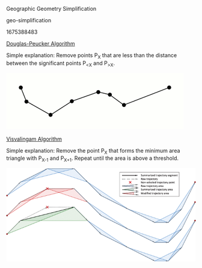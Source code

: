 Geographic Geometry Simplification

geo-simplification

1675388483

[Douglas-Peucker Algorithm](https://en.wikipedia.org/wiki/Ramer%E2%80%93Douglas%E2%80%93Peucker_algorithm)

Simple explanation: Remove points P<sub>X</sub> that are less than the distance between the significant points P<sub>&lt;X</sub> and P<sub>&gt;X</sub>.

![Douglas-Peucker Visualization](/static/notes/20230203-0141-douglas-peucker.gif)

[Visvalingam Algorithm](https://en.wikipedia.org/wiki/Visvalingam%E2%80%93Whyatt_algorithm)

Simple explanation: Remove the point P<sub>X</sub> that forms the minimum area triangle with P<sub>X-1</sub> and P<sub>X+1</sub>.  Repeat until the area is above a threshold.

![Visvalingam Visualization](/static/notes/20230203-0141-visvalingam.png)
